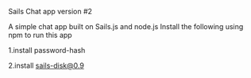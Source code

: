Sails Chat app version #2

A simple chat app built on Sails.js and node.js 
Install the following using npm to run this app

1.install password-hash

2.install sails-disk@0.9

